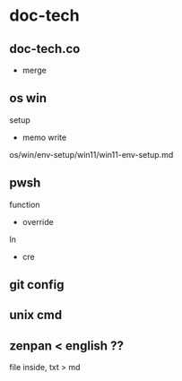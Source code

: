 
# doc-tech


## doc-tech.co

- merge



## os win

setup 
- memo write

os/win/env-setup/win11/win11-env-setup.md


## pwsh

function
- override


ln
- cre



## git config



## unix cmd



## zenpan < english ??

file inside, txt > md



